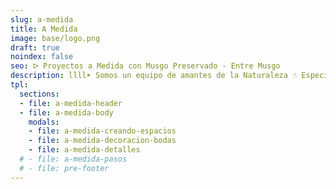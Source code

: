 ```yaml
---
slug: a-medida
title: A Medida
image: base/logo.png
draft: true
noindex: false
seo: ᐅ Proyectos a Medida con Musgo Preservado - Entre Musgo
description: llll➤ Somos un equipo de amantes de la Naturaleza ☝ Especializadas en Diseño de Interiores con Musgo Preservado.
tpl:
  sections:
  - file: a-medida-header
  - file: a-medida-body
    modals:
    - file: a-medida-creando-espacios
    - file: a-medida-decoracion-bodas
    - file: a-medida-detalles
  # - file: a-medida-pasos
  # - file: pre-footer
---
```

